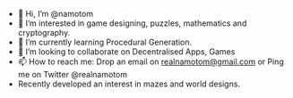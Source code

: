 - 👋 Hi, I’m @namotom
- 👀 I’m interested in game designing, puzzles, mathematics and cryptography.
- 🌱 I’m currently learning Procedural Generation.
- 💞️ I’m looking to collaborate on Decentralised Apps, Games
- 📫 How to reach me: Drop an email on realnamotom@gmail.com or Ping me on Twitter @realnamotom
- Recently developed an interest in mazes and world designs.

<!---
namotom/namotom is a ✨ special ✨ repository because its `README.md` (this file) appears on your GitHub profile.
You can click the Preview link to take a look at your changes.
--->
